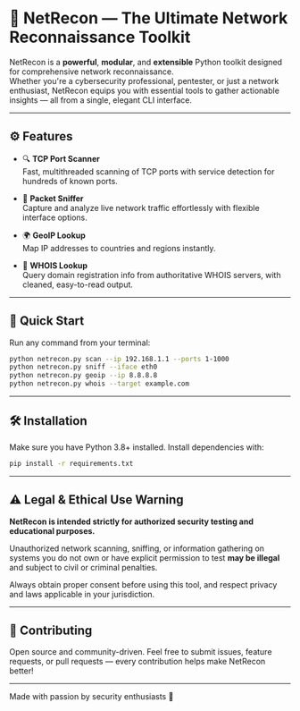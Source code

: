 # 🚀 NetRecon — The Ultimate Network Reconnaissance Toolkit

NetRecon is a **powerful**, **modular**, and **extensible** Python toolkit designed for comprehensive network reconnaissance.  
Whether you're a cybersecurity professional, pentester, or just a network enthusiast, NetRecon equips you with essential tools to gather actionable insights — all from a single, elegant CLI interface.

---

## ⚙️ Features

- 🔍 **TCP Port Scanner**  
  Fast, multithreaded scanning of TCP ports with service detection for hundreds of known ports.

- 📡 **Packet Sniffer**  
  Capture and analyze live network traffic effortlessly with flexible interface options.

- 🌍 **GeoIP Lookup**  
  Map IP addresses to countries and regions instantly.

- 📇 **WHOIS Lookup**  
  Query domain registration info from authoritative WHOIS servers, with cleaned, easy-to-read output.

---

## 🚀 Quick Start

Run any command from your terminal:

```bash
python netrecon.py scan --ip 192.168.1.1 --ports 1-1000
python netrecon.py sniff --iface eth0
python netrecon.py geoip --ip 8.8.8.8
python netrecon.py whois --target example.com
````

---

## 🛠 Installation

Make sure you have Python 3.8+ installed.
Install dependencies with:

```bash
pip install -r requirements.txt
```

---

## ⚠️ Legal & Ethical Use Warning

**NetRecon is intended strictly for authorized security testing and educational purposes.**

Unauthorized network scanning, sniffing, or information gathering on systems you do not own or have explicit permission to test **may be illegal** and subject to civil or criminal penalties.

Always obtain proper consent before using this tool, and respect privacy and laws applicable in your jurisdiction.

---

## 🤝 Contributing

Open source and community-driven.
Feel free to submit issues, feature requests, or pull requests — every contribution helps make NetRecon better!

---

Made with passion by security enthusiasts 🔐